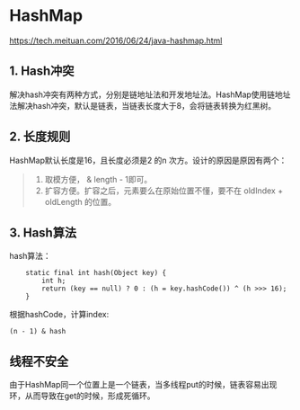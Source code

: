 # HashMap
https://tech.meituan.com/2016/06/24/java-hashmap.html

## 1. Hash冲突
解决hash冲突有两种方式，分别是链地址法和开发地址法。HashMap使用链地址法解决hash冲突，默认是链表，当链表长度大于8，会将链表转换为红黑树。

## 2. 长度规则
HashMap默认长度是16，且长度必须是2 的n 次方。设计的原因是原因有两个：
>1. 取模方便， & length - 1即可。
>2. 扩容方便。扩容之后，元素要么在原始位置不懂，要不在 oldIndex + oldLength 的位置。
>

## 3. Hash算法
hash算法：

```
    static final int hash(Object key) {
        int h;
        return (key == null) ? 0 : (h = key.hashCode()) ^ (h >>> 16);
    }
```
根据hashCode，计算index:

```
(n - 1) & hash
```

## 线程不安全
由于HashMap同一个位置上是一个链表，当多线程put的时候，链表容易出现环，从而导致在get的时候，形成死循环。

